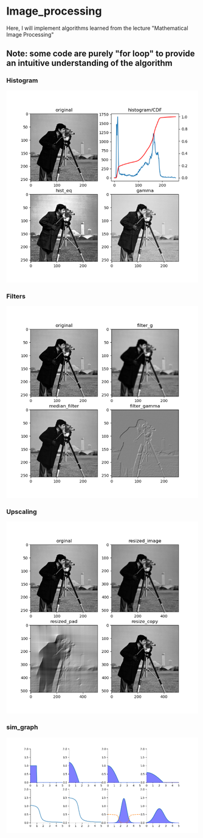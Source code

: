 # Image_processing

Here, I will implement algorithms learned from the lecture "Mathematical Image Processing"

## Note: some code are purely "for loop" to provide an intuitive understanding of the algorithm

### Histogram
![histogram](./results/histogram.png)

### Filters
![filter](./results/filters.png)

### Upscaling
![upscaling](./results/upscaling.png)

### sim_graph
![sim_graph](./results/sim.png)
